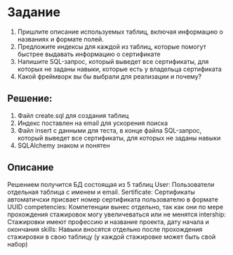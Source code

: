 # Задание
1. Пришлите описание используемых таблиц, включая информацию о названиях и формате полей.
2. Предложите индексы для каждой из таблиц, которые помогут быстрее выдавать информацию о сертификате
3. Напишите SQL-запрос, который выведет все сертификаты, для которых не заданы навыки, которые есть у владельца сертификата
4. Какой фреймворк вы бы выбрали для реализации и почему?

## Решение:
1. Файл create.sql для создания таблиц
2. Индекс поставлен на email для ускорения поиска
3. Файл insert с данными для теста, в конце файла SQL-запрос, который выведет все сертификаты, для которых не заданы навыки
4. SQLAlchemy знаком и понятен

## Описание

Решением получится БД состоящая из 5 таблиц
User: Пользователи отдельная таблица с именем и email.
Sertificate: Сертификаты автоматичски присвает номер сертификата пользователю в формате UUID
competencies: Компетенции вынес отдельно, так как они по мере прохождения стажировок могу увеличеваться или не менятся 
intership: Стажировки имеют профессию и название проекта, дату начала и окончания
skills: Навыки вносятся отдельно после прохождения стажировки в свою таблицу (у каждой стажировке может быть свой набор)


